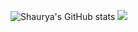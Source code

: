 ![Shaurya's GitHub stats](https://github-readme-stats.vercel.app/api?username=ShauryaKesarwani&show_icons=true&theme=radical)
![](https://komarev.com/ghpvc/?username=ShauryaKesarwani)
